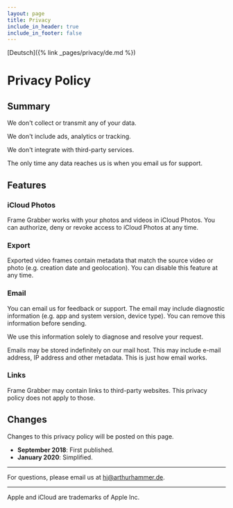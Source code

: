 ```yaml
---
layout: page
title: Privacy
include_in_header: true
include_in_footer: false
---
```


[Deutsch]({% link _pages/privacy/de.md %})

<!-- **Last updated**<br>
August 1 2019 -->

# Privacy Policy

## Summary

We don't collect or transmit any of your data.

We don't include ads, analytics or tracking.

We don't integrate with third-party services.

The only time any data reaches us is when you email us for support.

## Features

### iCloud Photos

Frame Grabber works with your photos and videos in iCloud Photos. You can authorize, deny or revoke access to iCloud Photos at any time.

### Export

Exported video frames contain metadata that match the source video or photo (e.g. creation date and geolocation). You can disable this feature at any time.

### Email

You can email us for feedback or support. The email may include diagnostic information (e.g. app and system version, device type). You can remove this information before sending.

We use this information solely to diagnose and resolve your request.

Emails may be stored indefinitely on our mail host. This may include e-mail address, IP address and other metadata. This is just how email works.

### Links

Frame Grabber may contain links to third-party websites. This privacy policy does not apply to those.

## Changes

Changes to this privacy policy will be posted on this page.

- **September 2018**: First published.
- **January 2020**: Simplified.

---

For questions, please email us at [hi@arthurhammer.de](mailto:hi@arthurhammer.de).

---

Apple and iCloud are trademarks of Apple Inc.

